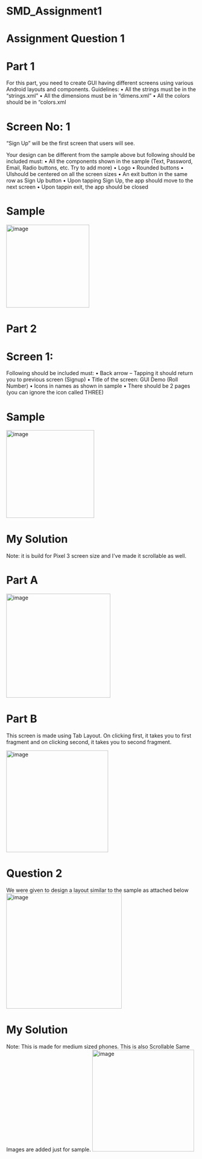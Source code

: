 # SMD_Assignment1

# Assignment Question 1
# Part 1
For this part, you need to create GUI having different screens using various Android
layouts and components.
Guidelines:
• All the strings must be in the “strings.xml”
• All the dimensions must be in “dimens.xml”
• All the colors should be in “colors.xml

# Screen No: 1
“Sign Up” will be the first screen that users will see.


Your design can be different from the sample
above but following should be included must:
• All the components shown in the sample
(Text, Password, Email, Radio buttons, etc.
Try to add more)
• Logo
• Rounded buttons
• UIshould be centered on all the screen
sizes
• An exit button in the same row as Sign Up
button
• Upon tapping Sign Up, the app should move
to the next screen
• Upon tappin exit, the app should be closed

# Sample
<img width="220" alt="image" src="https://github.com/aizakhurram/SMD_Assignment1/assets/102323528/1db5d9b6-c10b-48db-9484-36bcbb0cdcd3">

# Part 2
# Screen 1:

Following should be included must:
• Back arrow – Tapping it should return you to
previous screen (Signup)
• Title of the screen: GUI Demo (Roll Number)
• Icons in names as shown in sample
• There should be 2 pages (you can ignore the icon called
THREE)

# Sample
<img width="233" alt="image" src="https://github.com/aizakhurram/SMD_Assignment1/assets/102323528/d2a4bb62-4446-4536-a12a-5ec50cbcc235">

# My Solution

Note: it is build for Pixel 3 screen size and I've made it scrollable as well.

# Part A

<img width="276" alt="image" src="https://github.com/aizakhurram/Assignment1_SMD/assets/102323528/18bf340e-0c8a-4311-86a7-50161a48c84f">

# Part B

This screen is made using Tab Layout. On clicking first, it takes you to first fragment and on clicking second, it takes you to second fragment.

<img width="270" alt="image" src="https://github.com/aizakhurram/Assignment1_SMD/assets/102323528/b733e29d-2d2c-423e-b3b0-8bcde606a82e">


# Question 2

We were given to design a layout similar to the sample as attached below
<img width="306" alt="image" src="https://github.com/aizakhurram/Assignment1_SMD/assets/102323528/ea738e6b-b564-450e-9e44-7eed6528c327">

# My Solution
Note: This is made for medium sized phones. This is also Scrollable
Same Images are added just for sample.
<img width="270" alt="image" src="https://github.com/aizakhurram/Assignment1_SMD/assets/102323528/6883d65a-eca2-4fd9-99a4-ccfae8c57ba6">




